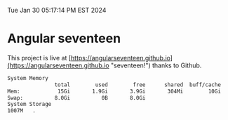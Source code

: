 Tue Jan 30 05:17:14 PM EST 2024

# Angular seventeen


This project is live at [https://angularseventeen.github.io](https://angularseventeen.github.io "seventeen!") thanks to Github.

```bash
System Memory
               total        used        free      shared  buff/cache   available
Mem:            15Gi       1.9Gi       3.9Gi       304Mi        10Gi        13Gi
Swap:          8.0Gi          0B       8.0Gi
System Storage
1007M	.
